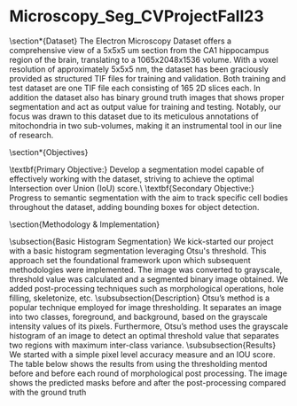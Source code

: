 # Microscopy_Seg_CVProjectFall23
 
\section*{Dataset}
The Electron Microscopy Dataset offers a comprehensive view of a 5x5x5 um section from the CA1 hippocampus region of the brain, translating to a 1065x2048x1536 volume. With a voxel resolution of approximately 5x5x5 nm, the dataset has been graciously provided as structured TIF files for training and validation. Both training and test dataset are one TIF file each consisting of 165 2D slices each. In addition the dataset also has binary ground truth images that shows proper segmentation and act as output value for training and testing. Notably, our focus was drawn to this dataset due to its meticulous annotations of mitochondria in two sub-volumes, making it an instrumental tool in our line of research.

\section*{Objectives}

\textbf{Primary Objective:} Develop a segmentation model capable of effectively working with the dataset, striving to achieve the optimal Intersection over Union (IoU) score.\\
\textbf{Secondary Objective:} Progress to semantic segmentation with the aim to track specific cell bodies throughout the dataset, adding bounding boxes for object detection.

\section{Methodology \& Implementation}

\subsection{Basic Histogram Segmentation} We kick-started our project with a basic histogram segmentation leveraging Otsu's threshold. This approach set the foundational framework upon which subsequent methodologies were implemented. The image was converted to grayscale, threshold value was calculated and a segmented binary image obtained. We added post-processing techniques such as morphological operations, hole filling, skeletonize, etc.
\subsubsection{Description} Otsu’s method is a popular technique employed for image thresholding. It separates an image into two classes, foreground, and background, based on the grayscale intensity values of its pixels. Furthermore, Otsu’s method uses the grayscale histogram of an image to detect an optimal threshold value that separates two regions with maximum inter-class variance.
\subsubsection{Results} We started with a simple pixel level accuracy measure and an IOU score. The table below shows the results from using the thresholding mentod before and before each round of morphological post processing. The image shows the predicted masks before and after the post-processing compared with the ground truth
